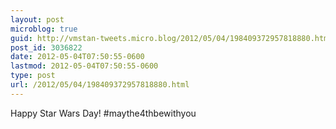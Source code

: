 ```yaml
---
layout: post
microblog: true
guid: http://vmstan-tweets.micro.blog/2012/05/04/198409372957818880.html
post_id: 3036822
date: 2012-05-04T07:50:55-0600
lastmod: 2012-05-04T07:50:55-0600
type: post
url: /2012/05/04/198409372957818880.html
---
```

Happy Star Wars Day! #maythe4thbewithyou

